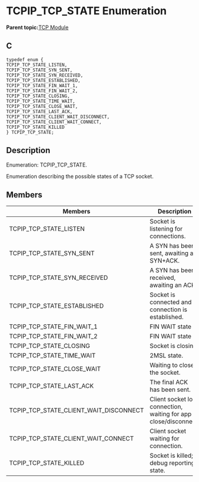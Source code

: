 # TCPIP\_TCP\_STATE Enumeration

**Parent topic:**[TCP Module](GUID-9461917B-27CE-44ED-80DB-67D963896E8F.md)

## C

```
typedef enum {
TCPIP_TCP_STATE_LISTEN,
TCPIP_TCP_STATE_SYN_SENT,
TCPIP_TCP_STATE_SYN_RECEIVED,
TCPIP_TCP_STATE_ESTABLISHED,
TCPIP_TCP_STATE_FIN_WAIT_1,
TCPIP_TCP_STATE_FIN_WAIT_2,
TCPIP_TCP_STATE_CLOSING,
TCPIP_TCP_STATE_TIME_WAIT,
TCPIP_TCP_STATE_CLOSE_WAIT,
TCPIP_TCP_STATE_LAST_ACK,
TCPIP_TCP_STATE_CLIENT_WAIT_DISCONNECT,
TCPIP_TCP_STATE_CLIENT_WAIT_CONNECT,
TCPIP_TCP_STATE_KILLED
} TCPIP_TCP_STATE;
```

## Description

Enumeration: TCPIP\_TCP\_STATE.

Enumeration describing the possible states of a TCP socket.

## Members

|Members|Description|
|-------|-----------|
|TCPIP\_TCP\_STATE\_LISTEN|Socket is listening for connections.|
|TCPIP\_TCP\_STATE\_SYN\_SENT|A SYN has been sent, awaiting an SYN+ACK.|
|TCPIP\_TCP\_STATE\_SYN\_RECEIVED|A SYN has been received, awaiting an ACK.|
|TCPIP\_TCP\_STATE\_ESTABLISHED|Socket is connected and connection is established.|
|TCPIP\_TCP\_STATE\_FIN\_WAIT\_1|FIN WAIT state 1.|
|TCPIP\_TCP\_STATE\_FIN\_WAIT\_2|FIN WAIT state 2.|
|TCPIP\_TCP\_STATE\_CLOSING|Socket is closing.|
|TCPIP\_TCP\_STATE\_TIME\_WAIT|2MSL state.|
|TCPIP\_TCP\_STATE\_CLOSE\_WAIT|Waiting to close the socket.|
|TCPIP\_TCP\_STATE\_LAST\_ACK|The final ACK has been sent.|
|TCPIP\_TCP\_STATE\_CLIENT\_WAIT\_DISCONNECT|Client socket lost connection, waiting for app close/disconnect.|
|TCPIP\_TCP\_STATE\_CLIENT\_WAIT\_CONNECT|Client socket waiting for connection.|
|TCPIP\_TCP\_STATE\_KILLED|Socket is killed; debug reporting state.|

